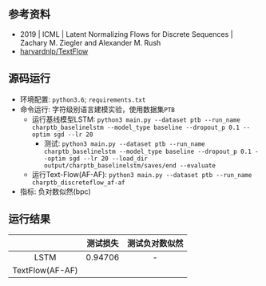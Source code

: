 ## 参考资料
- 2019 | ICML | Latent Normalizing Flows for Discrete Sequences | Zachary M. Ziegler and Alexander M. Rush
- [harvardnlp/TextFlow](https://github.com/harvardnlp/TextFlow)

## 源码运行
- 环境配置: `python3.6`; `requirements.txt`
- 命令运行: 字符级别语言建模实验，使用数据集`PTB`
	- 运行基线模型LSTM: `python3 main.py --dataset ptb --run_name charptb_baselinelstm --model_type baseline --dropout_p 0.1 --optim sgd --lr 20`
		- 测试: `python3 main.py --dataset ptb --run_name charptb_baselinelstm --model_type baseline --dropout_p 0.1 --optim sgd --lr 20 --load_dir output/charptb_baselinelstm/saves/end --evaluate`
	- 运行Text-Flow(AF-AF): `python3 main.py --dataset ptb --run_name charptb_discreteflow_af-af`
- 指标: 负对数似然(bpc)

## 运行结果
|  | 测试损失 | 测试负对数似然 |
| :----: | :----: | :----: |
| LSTM | 0.94706 | - |
| TextFlow(AF-AF) |